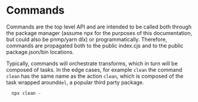# Commands

Commands are the top level API and are intended to be called both through the package manager (assume npx for the 
purposes of this documentation, but could also be pnmp/yarn dlx) or programmatically.  Therefore, commands are 
propagated both to the public index.cjs and to the public package.json/bin locations.

Typically, commands will orchestrate transforms, which in turn will be composed of tasks.  In the edge cases, for 
example ``clean`` the command ``clean`` has the same name as the action ``clean``, which is composed of the task 
wrapped around``del``, a popular third party package.

````
  npx clean -
